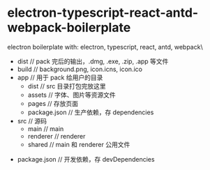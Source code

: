 # electron-typescript-react-antd-webpack-boilerplate
electron boilerplate with: electron, typescript, react, antd, webpack\



+ dist            // pack 完后的输出，.dmg, .exe, .zip, .app 等文件
+ build           // background.png, icon.icns, icon.ico
+ app             // 用于 pack 给用户的目录
  + dist          // src 目录打包完放这里
  + assets        // 字体、图片等资源文件
  + pages         // 存放页面
  - package.json  // 生产依赖，存 dependencies
+ src             // 源码
  + main          // main
  + renderer      // renderer
  + shared        // main 和 renderer 公用文件
- package.json    // 开发依赖，存 devDependencies